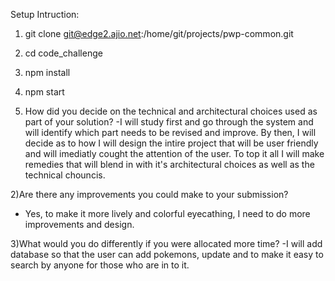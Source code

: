 Setup Intruction: 
1) git clone git@edge2.ajio.net:/home/git/projects/pwp-common.git
2) cd code_challenge
3) npm install
4) npm start

1) How did you decide on the technical and architectural choices used as part of your solution?
-I will study first and go through the system and will identify which part needs to be revised and improve. By then, I will decide as to how I will design the intire project that will be user friendly and will imediatly cought the attention of the user. To top it all I will make remedies that will blend in with it's architectural choices as well as the technical chouncis.

2)Are there any improvements you could make to your submission?
- Yes, to make it more lively and colorful eyecathing, I need to do more improvements and design. 

3)What would you do differently if you were allocated more time?
-I will add database so that the user can add pokemons, update and to make it easy to search by anyone for those who are in to it. 